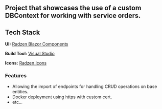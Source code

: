 ## Project that showcases the use of a custom DBContext for working with service orders.

## Tech Stack

**UI:** [Radzen Blazor Components](https://blazor.radzen.com/?theme=material3)

**Build Tool:** [Visual Studio](https://visualstudio.microsoft.com/)

**Icons:** [Radzen Icons](https://blazor.radzen.com/icon?theme=material3)


### Features

- Allowing the import of endpoints for handling CRUD operations on base entities.
- Docker deployment using https with custom cert.
- etc...


